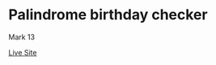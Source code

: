 # Palindrome birthday checker

Mark 13

[Live Site](https://pratham82-palindrome-birthday.netlify.app/)
